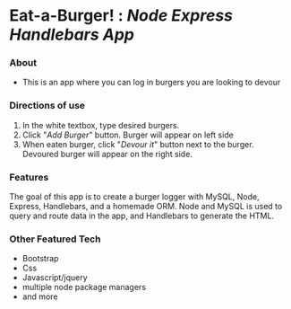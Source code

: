 # Eat-a-Burger! :  *Node Express Handlebars App*
### About
* This is an app where you can log in burgers you are looking to devour

### Directions of use
1. In the white textbox, type desired burgers.
2. Click "*Add Burger*" button. Burger will appear on left side
3. When eaten burger, click "*Devour it*" button next to the burger. Devoured burger will appear on the right side. 


### Features
The goal of this app is to create a burger logger with MySQL, Node, Express, Handlebars, and a homemade ORM. 
Node and MySQL is used to query and route data in the app, and Handlebars to generate the HTML.

### Other Featured Tech
* Bootstrap
* Css
* Javascript/jquery
* multiple node package managers
* and more




